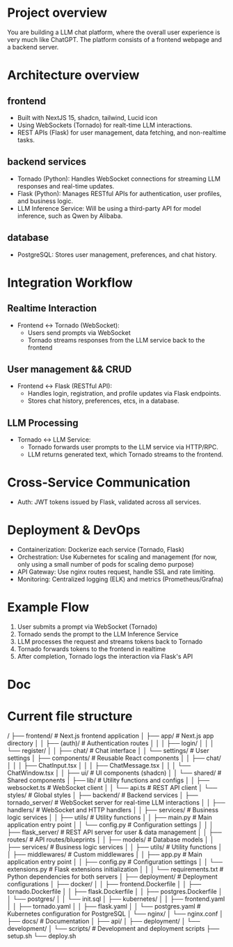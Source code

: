 # Project overview
You are building a LLM chat platform, where the overall user experience is very much like ChatGPT.
The platform consists of a frontend webpage and a backend server.

# Architecture overview
## frontend
- Built with NextJS 15, shadcn, tailwind, Lucid icon
- Using WebSockets (Tornado) for realt-time LLM interactions.
- REST APIs (Flask) for user management, data fetching, and non-realtime tasks.

## backend services
- Tornado (Python): Handles WebSocket connections for streaming LLM responses and real-time updates.
- Flask (Python): Manages RESTful APIs for authentication, user profiles, and business logic.
- LLM Inference Service: Will be using a third-party API for model inference, such as Qwen by Alibaba.

## database
- PostgreSQL: Stores user management, preferences, and chat history.

# Integration Workflow
## Realtime Interaction
- Frontend <-> Tornado (WebSocket):
  - Users send prompts via WebSocket
  - Tornado streams responses from the LLM service back to the frontend
## User management && CRUD
- Frontend <-> Flask (RESTful API):
  - Handles login, registration, and profile updates via Flask endpoints.
  - Stores chat history, preferences, etcs, in a database.
## LLM Processing
- Tornado <-> LLM Service:
  - Tornado forwards user prompts to the LLM service via HTTP/RPC.
  - LLM returns generated text, which Tornado streams to the frontend.

# Cross-Service Communication
- Auth: JWT tokens issued by Flask, validated across all services.

# Deployment & DevOps
- Containerization: Dockerize each service (Tornado, Flask)
- Orchestration: Use Kubernetes for scaling and management (for now, only using a small number of pods for scaling demo purpose)
- API Gateway: Use nginx routes request, handle SSL and rate limiting.
- Monitoring: Centralized logging (ELK) and metrics (Prometheus/Grafna)

# Example Flow
1. User submits a prompt via WebSocket (Tornado)
2. Tornado sends the prompt to the LLM Inference Service
3. LLM processes the request and streams tokens back to Tornado
4. Tornado forwards tokens to the frontend in realtime
5. After completion, Tornado logs the interaction via Flask's API

# Doc

# Current file structure

/
├── frontend/                      # Next.js frontend application
│   ├── app/                      # Next.js app directory
│   │   ├── (auth)/              # Authentication routes
│   │   │   ├── login/
│   │   │   └── register/
│   │   ├── chat/                # Chat interface
│   │   └── settings/            # User settings
│   ├── components/              # Reusable React components
│   │   ├── chat/               
│   │   │   ├── ChatInput.tsx
│   │   │   ├── ChatMessage.tsx
│   │   │   └── ChatWindow.tsx
│   │   ├── ui/                  # UI components (shadcn)
│   │   └── shared/              # Shared components
│   ├── lib/                     # Utility functions and configs
│   │   ├── websocket.ts        # WebSocket client
│   │   └── api.ts              # REST API client
│   └── styles/                  # Global styles
│
├── backend/                      # Backend services
│   ├── tornado_server/          # WebSocket server for real-time LLM interactions
│   │   ├── handlers/            # WebSocket and HTTP handlers
│   │   ├── services/            # Business logic services
│   │   ├── utils/               # Utility functions
│   │   ├── main.py              # Main application entry point
│   │   └── config.py            # Configuration settings
│   │
│   ├── flask_server/            # REST API server for user & data management
│   │   ├── routes/              # API routes/blueprints
│   │   ├── models/              # Database models
│   │   ├── services/            # Business logic services
│   │   ├── utils/               # Utility functions
│   │   ├── middlewares/         # Custom middlewares
│   │   ├── app.py               # Main application entry point
│   │   ├── config.py            # Configuration settings
│   │   └── extensions.py        # Flask extensions initialization
│   │
│   └── requirements.txt         # Python dependencies for both servers
│
├── deployment/                  # Deployment configurations
│   ├── docker/
│   │   ├── frontend.Dockerfile
│   │   ├── tornado.Dockerfile
│   │   ├── flask.Dockerfile
│   │   ├── postgres.Dockerfile
│   │   └── postgres/
│   │       └── init.sql
│   ├── kubernetes/
│   │   ├── frontend.yaml
│   │   ├── tornado.yaml
│   │   ├── flask.yaml
│   │   └── postgres.yaml       # Kubernetes configuration for PostgreSQL
│   └── nginx/
│       └── nginx.conf
│
├── docs/                       # Documentation
│   ├── api/
│   ├── deployment/
│   └── development/
│
└── scripts/                    # Development and deployment scripts
    ├── setup.sh
    └── deploy.sh